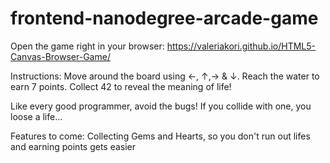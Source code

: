 frontend-nanodegree-arcade-game
===============================

Open the game right in your browser: https://valeriakori.github.io/HTML5-Canvas-Browser-Game/

Instructions:
Move around the board using ←, ↑,→ & ↓.
Reach the water to earn 7 points.
Collect 42 to reveal the meaning of life!

Like every good programmer, avoid the bugs!
If you collide with one, you loose a life...


Features to come:
Collecting Gems and Hearts, so you don't run out lifes and earning points gets easier
